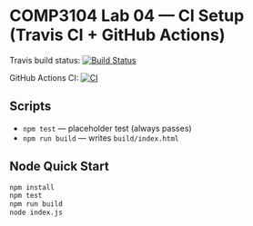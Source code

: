 # COMP3104 Lab 04 — CI Setup (Travis CI + GitHub Actions)

Travis build status: [![Build Status](https://app.travis-ci.com/github/MfLeeAlvaro/comp3104.svg?branch=main)](https://app.travis-ci.com/github/MfLeeAlvaro/comp3104)

GitHub Actions CI: [![CI](https://github.com/MfLeeAlvaro/comp3104/actions/workflows/ci.yml/badge.svg)](https://github.com/MfLeeAlvaro/comp3104/actions/workflows/ci.yml)

## Scripts
- `npm test` — placeholder test (always passes)
- `npm run build` — writes `build/index.html`

## Node Quick Start
```bash
npm install
npm test
npm run build
node index.js
```
